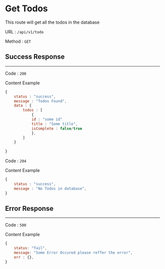 # Get Todos

This route will get all the todos in the database

URL : `/api/v1/todo`

Method : `GET`

## Success Response
---
Code : `200`

Content Example
```javascript
{
    status : "success",
    message : "Todos Found",
    data : {
        todos : [
            {
            id : "some id"
            title : "Some title",
            isComplete : false/true
            },
        ]
    }
    
}
```
Code : `204`

Content Example
```javascript
{
    status : "success",
    message : "No Todos in database",
}
```
## Error Response
---
Code : `500`

Content Example
```javascript
{
    status: "fail",
    message: "Some Error Occured please reffer the error",
    err : {},   
}
```
